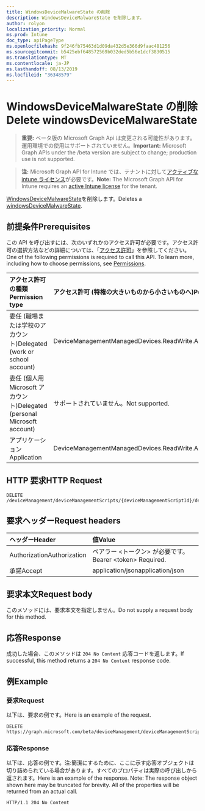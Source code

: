 ```yaml
---
title: WindowsDeviceMalwareState の削除
description: WindowsDeviceMalwareState を削除します。
author: rolyon
localization_priority: Normal
ms.prod: Intune
doc_type: apiPageType
ms.openlocfilehash: 9f246fb75463d1d09da432d5e366d9faac481256
ms.sourcegitcommit: b5425ebf648572569b032ded5b56e1dcf3830515
ms.translationtype: MT
ms.contentlocale: ja-JP
ms.lasthandoff: 08/13/2019
ms.locfileid: "36348579"
---
```

# <a name="delete-windowsdevicemalwarestate"></a><span data-ttu-id="dc0dd-103">WindowsDeviceMalwareState の削除</span><span class="sxs-lookup"><span data-stu-id="dc0dd-103">Delete windowsDeviceMalwareState</span></span>

> <span data-ttu-id="dc0dd-104">**重要:** ベータ版の Microsoft Graph Api は変更される可能性があります。運用環境での使用はサポートされていません。</span><span class="sxs-lookup"><span data-stu-id="dc0dd-104">**Important:** Microsoft Graph APIs under the /beta version are subject to change; production use is not supported.</span></span>

> <span data-ttu-id="dc0dd-105">**注:** Microsoft Graph API for Intune では、テナントに対して[アクティブな intune ライセンス](https://go.microsoft.com/fwlink/?linkid=839381)が必要です。</span><span class="sxs-lookup"><span data-stu-id="dc0dd-105">**Note:** The Microsoft Graph API for Intune requires an [active Intune license](https://go.microsoft.com/fwlink/?linkid=839381) for the tenant.</span></span>

<span data-ttu-id="dc0dd-106">[WindowsDeviceMalwareState](../resources/intune-devices-windowsdevicemalwarestate.md)を削除します。</span><span class="sxs-lookup"><span data-stu-id="dc0dd-106">Deletes a [windowsDeviceMalwareState](../resources/intune-devices-windowsdevicemalwarestate.md).</span></span>

## <a name="prerequisites"></a><span data-ttu-id="dc0dd-107">前提条件</span><span class="sxs-lookup"><span data-stu-id="dc0dd-107">Prerequisites</span></span>
<span data-ttu-id="dc0dd-p101">この API を呼び出すには、次のいずれかのアクセス許可が必要です。アクセス許可の選択方法などの詳細については、「[アクセス許可](/graph/permissions-reference)」を参照してください。</span><span class="sxs-lookup"><span data-stu-id="dc0dd-p101">One of the following permissions is required to call this API. To learn more, including how to choose permissions, see [Permissions](/graph/permissions-reference).</span></span>

|<span data-ttu-id="dc0dd-110">アクセス許可の種類</span><span class="sxs-lookup"><span data-stu-id="dc0dd-110">Permission type</span></span>|<span data-ttu-id="dc0dd-111">アクセス許可 (特権の大きいものから小さいものへ)</span><span class="sxs-lookup"><span data-stu-id="dc0dd-111">Permissions (from most to least privileged)</span></span>|
|:---|:---|
|<span data-ttu-id="dc0dd-112">委任 (職場または学校のアカウント)</span><span class="sxs-lookup"><span data-stu-id="dc0dd-112">Delegated (work or school account)</span></span>|<span data-ttu-id="dc0dd-113">DeviceManagementManagedDevices.ReadWrite.All</span><span class="sxs-lookup"><span data-stu-id="dc0dd-113">DeviceManagementManagedDevices.ReadWrite.All</span></span>|
|<span data-ttu-id="dc0dd-114">委任 (個人用 Microsoft アカウント)</span><span class="sxs-lookup"><span data-stu-id="dc0dd-114">Delegated (personal Microsoft account)</span></span>|<span data-ttu-id="dc0dd-115">サポートされていません。</span><span class="sxs-lookup"><span data-stu-id="dc0dd-115">Not supported.</span></span>|
|<span data-ttu-id="dc0dd-116">アプリケーション</span><span class="sxs-lookup"><span data-stu-id="dc0dd-116">Application</span></span>|<span data-ttu-id="dc0dd-117">DeviceManagementManagedDevices.ReadWrite.All</span><span class="sxs-lookup"><span data-stu-id="dc0dd-117">DeviceManagementManagedDevices.ReadWrite.All</span></span>|

## <a name="http-request"></a><span data-ttu-id="dc0dd-118">HTTP 要求</span><span class="sxs-lookup"><span data-stu-id="dc0dd-118">HTTP Request</span></span>
<!-- {
  "blockType": "ignored"
}
-->
``` http
DELETE /deviceManagement/deviceManagementScripts/{deviceManagementScriptId}/deviceRunStates/{deviceManagementScriptDeviceStateId}/managedDevice/windowsProtectionState/detectedMalwareState/{windowsDeviceMalwareStateId}
```

## <a name="request-headers"></a><span data-ttu-id="dc0dd-119">要求ヘッダー</span><span class="sxs-lookup"><span data-stu-id="dc0dd-119">Request headers</span></span>
|<span data-ttu-id="dc0dd-120">ヘッダー</span><span class="sxs-lookup"><span data-stu-id="dc0dd-120">Header</span></span>|<span data-ttu-id="dc0dd-121">値</span><span class="sxs-lookup"><span data-stu-id="dc0dd-121">Value</span></span>|
|:---|:---|
|<span data-ttu-id="dc0dd-122">Authorization</span><span class="sxs-lookup"><span data-stu-id="dc0dd-122">Authorization</span></span>|<span data-ttu-id="dc0dd-123">ベアラー &lt;トークン&gt; が必要です。</span><span class="sxs-lookup"><span data-stu-id="dc0dd-123">Bearer &lt;token&gt; Required.</span></span>|
|<span data-ttu-id="dc0dd-124">承諾</span><span class="sxs-lookup"><span data-stu-id="dc0dd-124">Accept</span></span>|<span data-ttu-id="dc0dd-125">application/json</span><span class="sxs-lookup"><span data-stu-id="dc0dd-125">application/json</span></span>|

## <a name="request-body"></a><span data-ttu-id="dc0dd-126">要求本文</span><span class="sxs-lookup"><span data-stu-id="dc0dd-126">Request body</span></span>
<span data-ttu-id="dc0dd-127">このメソッドには、要求本文を指定しません。</span><span class="sxs-lookup"><span data-stu-id="dc0dd-127">Do not supply a request body for this method.</span></span>

## <a name="response"></a><span data-ttu-id="dc0dd-128">応答</span><span class="sxs-lookup"><span data-stu-id="dc0dd-128">Response</span></span>
<span data-ttu-id="dc0dd-129">成功した場合、このメソッドは `204 No Content` 応答コードを返します。</span><span class="sxs-lookup"><span data-stu-id="dc0dd-129">If successful, this method returns a `204 No Content` response code.</span></span>

## <a name="example"></a><span data-ttu-id="dc0dd-130">例</span><span class="sxs-lookup"><span data-stu-id="dc0dd-130">Example</span></span>

### <a name="request"></a><span data-ttu-id="dc0dd-131">要求</span><span class="sxs-lookup"><span data-stu-id="dc0dd-131">Request</span></span>
<span data-ttu-id="dc0dd-132">以下は、要求の例です。</span><span class="sxs-lookup"><span data-stu-id="dc0dd-132">Here is an example of the request.</span></span>
``` http
DELETE https://graph.microsoft.com/beta/deviceManagement/deviceManagementScripts/{deviceManagementScriptId}/deviceRunStates/{deviceManagementScriptDeviceStateId}/managedDevice/windowsProtectionState/detectedMalwareState/{windowsDeviceMalwareStateId}
```

### <a name="response"></a><span data-ttu-id="dc0dd-133">応答</span><span class="sxs-lookup"><span data-stu-id="dc0dd-133">Response</span></span>
<span data-ttu-id="dc0dd-p102">以下は、応答の例です。注:簡潔にするために、ここに示す応答オブジェクトは切り詰められている場合があります。すべてのプロパティは実際の呼び出しから返されます。</span><span class="sxs-lookup"><span data-stu-id="dc0dd-p102">Here is an example of the response. Note: The response object shown here may be truncated for brevity. All of the properties will be returned from an actual call.</span></span>
``` http
HTTP/1.1 204 No Content
```






